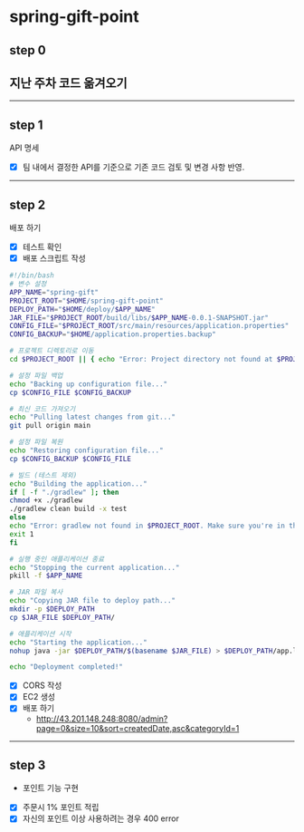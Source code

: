 # spring-gift-point

## step 0

지난 주차 코드 옮겨오기
---

---

## step 1

API 명세

- [x] 팀 내에서 결정한 API를 기준으로 기존 코드 검토 및 변경 사항 반영.

---

## step 2

배포 하기

- [x] 테스트 확인
- [x] 배포 스크립트 작성
```bash
#!/bin/bash
# 변수 설정
APP_NAME="spring-gift"
PROJECT_ROOT="$HOME/spring-gift-point"
DEPLOY_PATH="$HOME/deploy/$APP_NAME"
JAR_FILE="$PROJECT_ROOT/build/libs/$APP_NAME-0.0.1-SNAPSHOT.jar"
CONFIG_FILE="$PROJECT_ROOT/src/main/resources/application.properties"
CONFIG_BACKUP="$HOME/application.properties.backup"

# 프로젝트 디렉토리로 이동
cd $PROJECT_ROOT || { echo "Error: Project directory not found at $PROJECT_ROOT"; exit 1; }

# 설정 파일 백업
echo "Backing up configuration file..."
cp $CONFIG_FILE $CONFIG_BACKUP

# 최신 코드 가져오기
echo "Pulling latest changes from git..."
git pull origin main

# 설정 파일 복원
echo "Restoring configuration file..."
cp $CONFIG_BACKUP $CONFIG_FILE

# 빌드 (테스트 제외)
echo "Building the application..."
if [ -f "./gradlew" ]; then
chmod +x ./gradlew
./gradlew clean build -x test
else
echo "Error: gradlew not found in $PROJECT_ROOT. Make sure you're in the project root directory."
exit 1
fi

# 실행 중인 애플리케이션 종료
echo "Stopping the current application..."
pkill -f $APP_NAME

# JAR 파일 복사
echo "Copying JAR file to deploy path..."
mkdir -p $DEPLOY_PATH
cp $JAR_FILE $DEPLOY_PATH/

# 애플리케이션 시작
echo "Starting the application..."
nohup java -jar $DEPLOY_PATH/$(basename $JAR_FILE) > $DEPLOY_PATH/app.log 2>&1 &

echo "Deployment completed!"
```
- [x] CORS 작성
- [x] EC2 생성
- [x] 배포 하기
  - http://43.201.148.248:8080/admin?page=0&size=10&sort=createdDate,asc&categoryId=1

---

## step 3

- 포인트 기능 구현
- [x] 주문시 1% 포인트 적립
- [x] 자신의 포인트 이상 사용하려는 경우 400 error